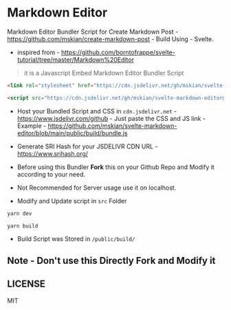 # Markdown Editor

Markdown Editor Bundler Script for Create Markdown Post - <https://github.com/mskian/create-markdown-post> - Build Using - Svelte.  

- inspired from - <https://github.com/borntofrappe/svelte-tutorial/tree/master/Markdown%20Editor>  

> it is a Javascript Embed Markdown Editor Bundler Script  

```html
<link rel="stylesheet" href="https://cdn.jsdelivr.net/gh/mskian/svelte-markdown-editor@main/public/global.css" integrity="sha512-rjk1VSKXLRmHJrvoQMMKbU/pa64W3ycegk9qYfL6V+jNfvNqAvhB7dSk5Zi41gSsikbe1ZEobrO+4xyOooLorQ==" crossorigin="anonymous">
```

```html
<script src="https://cdn.jsdelivr.net/gh/mskian/svelte-markdown-editor@main/public/build/bundle.js" integrity="sha512-EOXe1E2V0oVQxPAvYZnO46UbbYwvo/Ccd5Z5ebl/gznaIpaNZJob5VG5GI4uGGJgKZZeUor6noAnL3j8wXFiWw==" crossorigin="anonymous"></script>
```

- Host your Bundled Script and CSS in `cdn.jsdelivr.net` - <https://www.jsdelivr.com/github> - Just paste the CSS and JS link - Example - <https://github.com/mskian/svelte-markdown-editor/blob/main/public/build/bundle.js>
- Generate SRI Hash for your JSDELIVR CDN URL - <https://www.srihash.org/>

- Before using this Bundler **Fork** this on your Github Repo and Modify it according to your need.
- Not Recommended for Server usage use it on localhost.
- Modify and Update script in `src` Folder

```sh
yarn dev
```

```sh
yarn build
```

- Build Script was Stored in `/public/build/`

## Note - Don't use this Directly Fork and Modify it

## LICENSE

MIT
